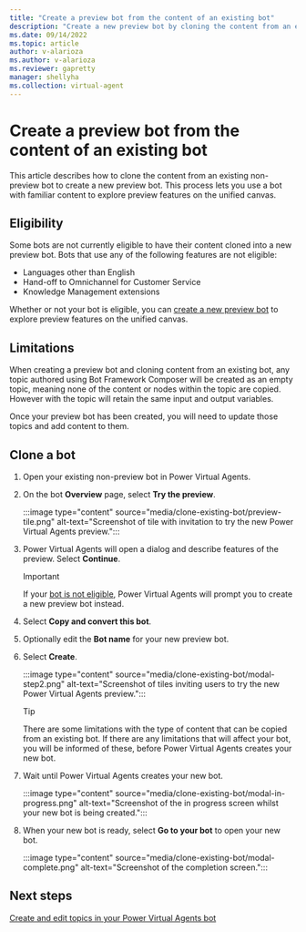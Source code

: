 ```yaml
---
title: "Create a preview bot from the content of an existing bot"
description: "Create a new preview bot by cloning the content from an existing Power Virtual Agents bot."
ms.date: 09/14/2022
ms.topic: article
author: v-alarioza
ms.author: v-alarioza
ms.reviewer: gapretty
manager: shellyha
ms.collection: virtual-agent
---
```


# Create a preview bot from the content of an existing bot

This article describes how to clone the content from an existing non-preview bot to create a new preview bot. This process lets you use a bot with familiar content to explore preview features on the unified canvas.

## Eligibility

Some bots are not currently eligible to have their content cloned into a new preview bot. Bots that use any of the following features are not eligible:

- Languages other than English
- Hand-off to Omnichannel for Customer Service
- Knowledge Management extensions

Whether or not your bot is eligible, you can [create a new preview bot](build-2022-quickstart.md) to explore preview features on the unified canvas.

## Limitations

When creating a preview bot and cloning content from an existing bot, any topic authored using Bot Framework Composer will be created as an empty topic, meaning none of the content or nodes within the topic are copied. However with the topic will retain the same input and output variables.
  
Once your preview bot has been created, you will need to update those topics and add content to them.

## Clone a bot

1. Open your existing non-preview bot in Power Virtual Agents.

1. On the bot **Overview** page, select **Try the preview**.

   :::image type="content" source="media/clone-existing-bot/preview-tile.png" alt-text="Screenshot of tile with invitation to try the new Power Virtual Agents preview.":::

1. Power Virtual Agents will open a dialog and describe features of the preview. Select **Continue**.

   > [!IMPORTANT]
   > If your [bot is not eligible](#eligibility), Power Virtual Agents will prompt you to create a new preview bot instead.

1. Select **Copy and convert this bot**.

1. Optionally edit the **Bot name** for your new preview bot.

1. Select **Create**.

    :::image type="content" source="media/clone-existing-bot/modal-step2.png" alt-text="Screenshot of tiles inviting users to try the new Power Virtual Agents preview.":::

    > [!TIP]
    > There are some limitations with the type of content that can be copied from an existing bot. If there are any limitations that will affect your bot, you will be informed of these, before Power Virtual Agents creates your new bot.

1. Wait until Power Virtual Agents creates your new bot.

    :::image type="content" source="media/clone-existing-bot/modal-in-progress.png" alt-text="Screenshot of the in progress screen whilst your new bot is being created.":::

1. When your new bot is ready, select **Go to your bot** to open your new bot.

    :::image type="content" source="media/clone-existing-bot/modal-complete.png" alt-text="Screenshot of the completion screen.":::

## Next steps

[Create and edit topics in your Power Virtual Agents bot](authoring-create-edit-topics.md)
